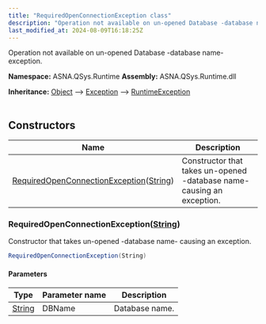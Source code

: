 ```yaml
---
title: "RequiredOpenConnectionException class"
description: "Operation not available on un-opened Database -database name- exception. "
last_modified_at: 2024-08-09T16:18:25Z
---
```


Operation not available on un-opened Database -database name- exception.

**Namespace:** ASNA.QSys.Runtime
**Assembly:** ASNA.QSys.Runtime.dll

**Inheritance:** [Object](https://docs.microsoft.com/en-us/dotnet/api/system.object) --> [Exception](https://docs.microsoft.com/en-us/dotnet/api/system.exception) --> [RuntimeException](/reference/runtime/qsys-runtime/runtime-exception.html)
<br>
<br>

## Constructors

| Name | Description |
| --- | --- |
| [RequiredOpenConnectionException](#requiredopenconnectionexceptionstring)([String](https://docs.microsoft.com/en-us/dotnet/api/system.string)) | Constructor that takes un-opened -database name- causing an exception.

### RequiredOpenConnectionException([String](https://docs.microsoft.com/en-us/dotnet/api/system.string))

Constructor that takes un-opened -database name- causing an exception.

```cs
RequiredOpenConnectionException(String)
```

#### Parameters

| Type | Parameter name | Description
| --- | --- | ---
| [String](https://docs.microsoft.com/en-us/dotnet/api/system.string) | DBName | Database name.
